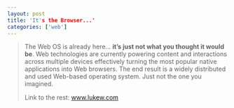 ```yaml
---
layout: post
title: 'It's the Browser...'
categories: ['web']
---
```

<blockquote>The Web OS is already here… <strong>it’s just not what you thought it would be</strong>. Web technologies are currently powering content and interactions across multiple devices effectively turning the most popular native applications into Web browsers. The end result is a widely distributed and used Web-based operating system. Just not the one you imagined.

Link to the rest: <a href="http://www.lukew.com/ff/entry.asp?1441">www.lukew.com</a></blockquote>
